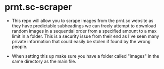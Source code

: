 # prnt.sc-scraper
* This repo will allow you to scrape images from the prnt.sc website as they have predictable subheadings we can freely attempt to download random images in a sequential order from a specified amount to a max limit in a folder. This is a security issue from their end as I've seen many private information that could easily be stolen if found by the wrong people.

* When setting this up make sure you have a folder called "images" in the same directory as the main file.
